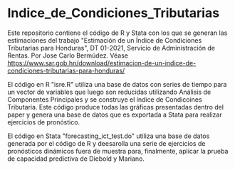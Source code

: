 # Indice_de_Condiciones_Tributarias
Este repositorio contiene el código de R y Stata con los que se generan las estimaciones del trabajo "Estimación de un Índice de Condiciones Tributarias para Honduras", DT 01-2021, Servicio de Administración de Rentas. Por Jose Carlo Bermúdez. Véase https://www.sar.gob.hn/download/estimacion-de-un-indice-de-condiciones-tributarias-para-honduras/

El código en R "isre.R" utiliza una base de datos con series de tiempo para un vector de variables que luego son reducidas utilizando Análisis de Componentes Principales y se construye el índice de Condicoines Tributaria. Este código produce todas las gráficas presentadas dentro del paper y genera una base de datos que es exportada a Stata para realizar ejercicios de pronóstico.

El código en Stata "forecasting_ict_test.do" utiliza una base de datos generada por el código de R y deesarolla una serie de ejercicios de pronósticos dinámicos fuera de muestra para, finalmente, aplicar la prueba de capacidad predictiva de Diebold y Mariano.
